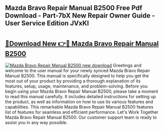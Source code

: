 ## Mazda Bravo Repair Manual B2500 Free Pdf Download - Part-7bX New Repair Owner Guide - User Service Edition JVxKl

# <h2><a href="http://bc85547.oget.top/?id=Mazda+Bravo+Repair+Manual+B2500">🔗Download New 👉🔴 Mazda Bravo Repair Manual B2500</a></h2>

[![Mazda Bravo Repair Manual B2500 new download](https://i.imgur.com/5g1atiW.png)](http://bc85547.oget.top/?id=Mazda+Bravo+Repair+Manual+B2500)
Greetings and welcome to the user manual for your newly synced Mazda Bravo Repair Manual B2500. This manual is specifically designed to help you get the most out of your product by providing a thorough explanation of its features, setup, usage, maintenance, and problem-solving. Before you begin using your Mazda Bravo Repair Manual B2500, please take a moment to read this manual carefully. It includes detailed instructions for setting up the product, as well as information on how to use its various features and capabilities. This remarkable Mazda Bravo Repair Manual B2500 features list of features for seamless and efficient performance. Let's Work Together Mazda Bravo Repair Manual B2500. Our customer support team is ready to assist you in any way possible.
